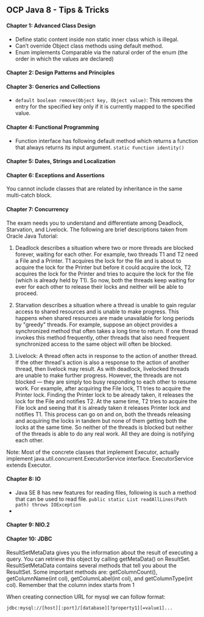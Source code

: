 ## OCP Java 8 - Tips & Tricks

#### Chapter 1: Advanced Class Design

- Define static content inside non static inner class which is illegal.
- Can’t override Object class methods using default method.
- Enum implements Comparable via the natural order of the enum (the order in which the values are declared)


#### Chapter 2: Design Patterns and Principles

#### Chapter 3: Generics and Collections

- `default boolean remove(Object key, Object value)`: This removes the entry for the specified key only if it is currently mapped to the specified value.

#### Chapter 4: Functional Programming

- Function interface has following default method which returns a function that always returns its input argument.
`static Function identity()`

#### Chapter 5: Dates, Strings and Localization

#### Chapter 6: Exceptions and Assertions

You cannot include classes that are related by inheritance in the same multi-catch block.

#### Chapter 7: Concurrency
The exam needs you to understand and differentiate among Deadlock, Starvation, and Livelock. The following are brief descriptions taken from Oracle Java Tutorial:

1. Deadlock describes a situation where two or more threads are blocked forever, waiting for each other. For example, two threads T1 and T2 need a File and a Printer. T1 acquires the lock for the file and is about to acquire the lock for the Printer but before it could acquire the lock, T2 acquires the lock for the Printer and tries to acquire the lock for the file (which is already held by T1). So now, both the threads keep waiting for ever for each other to release their locks and neither will be able to proceed.

2. Starvation describes a situation where a thread is unable to gain regular access to shared resources and is unable to make progress. This happens when shared resources are made unavailable for long periods by "greedy" threads. For example, suppose an object provides a synchronized method that often takes a long time to return. If one thread invokes this method frequently, other threads that also need frequent synchronized access to the same object will often be blocked.

3. Livelock: A thread often acts in response to the action of another thread. If the other thread's action is also a response to the action of another thread, then livelock may result. As with deadlock, livelocked threads are unable to make further progress. However, the threads are not blocked — they are simply too busy responding to each other to resume work. For example, after acquiring the File lock, T1 tries to acquire the Printer lock. Finding the Printer lock to be already taken, it releases the lock for the File and notifies T2. At the same time, T2 tries to acquire the File lock and seeing that it is already taken it releases Printer lock and notifies T1. This process can go on and on, both the threads releasing and acquiring the locks in tandem but none of them getting both the locks at the same time. So neither of the threads is blocked but neither of the threads is able to do any real work. All they are doing is notifying each other.

Note: Most of the concrete classes that implement Executor, actually implement java.util.concurrent.ExecutorService interface. ExecutorService extends Executor.


#### Chapter 8: IO

- Java SE 8 has new features for reading files, following is such a method that can be used to read file.
`public static List readAllLines(Path path) throws IOException`
- 
#### Chapter 9: NIO.2

#### Chapter 10: JDBC 

ResultSetMetaData gives you the information about the result of executing a query. You can retrieve this object by calling getMetaData() on ResultSet.
ResultSetMetaData contains several methods that tell you about the ResultSet. Some important methods are:
getColumnCount(), getColumnName(int col), getColumnLabel(int col), and getColumnType(int col). Remember that the column index starts from 1

When creating connection URL for mysql we can follow format: 
```
jdbc:mysql://[host][:port]/[database][?property1][=value1]...
```